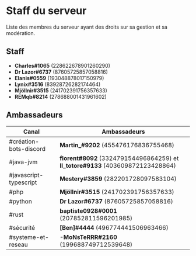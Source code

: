 # Staff du serveur

Liste des membres du serveur ayant des droits sur sa gestion et sa modération.

## Staff

- **Charles#1065** (228622678901260290)
- **Dr Lazor#6737** (87605725857058816)
- **Elanis#0559** (193048878017150979)
- **Lynix#3516** (83928726282174464)
- **Mjöllnir#3515** (241702391756357633)
- **REMqb#8214** (278688001431961602)

## Ambassadeurs

| Canal                  | Ambassadeurs                                                                     |
| ---------------------- | -------------------------------------------------------------------------------- |
| #création-bots-discord | **Martin_#9202** (455476176836755468)                                            |
| #java-jvm              | **florent#8092** (332479154496864259) et **Il_totore#9133** (403609872123428864) |
| #javascript-typescript | **Mestery#3859** (282201728097583104)                                            |
| #php                   | **Mjöllnir#3515** (241702391756357633)                                           |
| #python                | **Dr Lazor#6737** (87605725857058816)                                            |
| #rust                  | **baptiste0928#0001** (207852811596201985)                                       |
| #sécurité              | **\[Ben\]#4444** (496774441506963466)                                            |
| #systeme-et-reseau     | **-MoNsTeRRR#2160** (199688749712539648)                                         |
